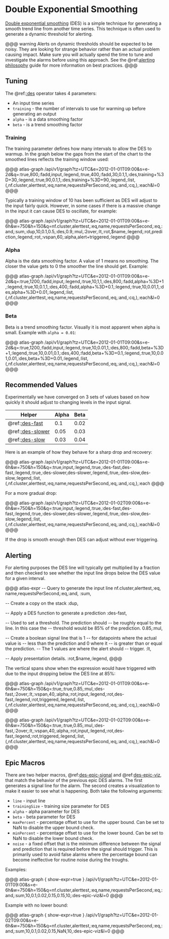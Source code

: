 # Double Exponential Smoothing

[Double exponential smoothing](http://www.itl.nist.gov/div898/handbook/pmc/section4/pmc433.htm)
(DES) is a simple technique for generating a smooth trend line from another time series. This
technique is often used to generate a dynamic threshold for alerting.

@@@ warning
Alerts on dynamic thresholds should be expected to be noisy. They are looking
for strange behavior rather than an actual problem causing impact. Make sure you will
actually spend the time to tune and investigate the alarms before using this approach.
See the @ref:[alerting philosophy](alerting-philosophy.md) guide for more information on best
practices.
@@@

## Tuning

The @ref:[:des](../asl-reference/des.md) operator takes 4 parameters:

* An input time series
* `training` - the number of intervals to use for warming up before generating an output
* `alpha` - is a data smoothing factor
* `beta` - is a trend smoothing factor

### Training

The training parameter defines how many intervals to allow the DES to warmup. In the graph
below the gaps from the start of the chart to the smoothed lines reflects the training window
used:

@@@ atlas-graph
/api/v1/graph?tz=UTC&e=2012-01-01T09:00&s=e-2d&q=:true,800,:fadd,input,:legend,:true,400,:fadd,30,0.1,1,:des,training+%3D+30,:legend,:true,90,0.1,1,:des,training+%3D+90,:legend,:list,(,nf.cluster,alerttest,:eq,name,requestsPerSecond,:eq,:and,:cq,),:each&l=0
@@@

Typically a training window of 10 has been sufficient as DES will adjust to the input fairly
quick. However, in some cases if there is a massive change in the input it can cause DES to
oscillate, for example:

@@@ atlas-graph
/api/v1/graph?tz=UTC&e=2012-01-01T09:00&s=e-6h&w=750&h=150&q=nf.cluster,alerttest,:eq,name,requestsPerSecond,:eq,:and,:sum,:dup,10,0.1,0.5,:des,0.9,:mul,:2over,:lt,:rot,$name,:legend,:rot,prediction,:legend,:rot,:vspan,60,:alpha,alert+triggered,:legend
@@@

### Alpha

Alpha is the data smoothing factor. A value of 1 means no smoothing. The closer the value
gets to 0 the smoother the line should get. Example:

@@@ atlas-graph
/api/v1/graph?tz=UTC&e=2012-01-01T09:00&s=e-2d&q=:true,1200,:fadd,input,:legend,:true,10,1,1,:des,800,:fadd,alpha+%3D+1,:legend,:true,10,0.1,1,:des,400,:fadd,alpha+%3D+0.1,:legend,:true,10,0.01,1,:des,alpha+%3D+0.01,:legend,:list,(,nf.cluster,alerttest,:eq,name,requestsPerSecond,:eq,:and,:cq,),:each&l=0
@@@

### Beta

Beta is a trend smoothing factor. Visually it is most apparent when alpha is small. Example
with `alpha = 0.01`:

@@@ atlas-graph
/api/v1/graph?tz=UTC&e=2012-01-01T09:00&s=e-2d&q=:true,1200,:fadd,input,:legend,:true,10,0.01,1,:des,800,:fadd,beta+%3D+1,:legend,:true,10,0.01,0.1,:des,400,:fadd,beta+%3D+0.1,:legend,:true,10,0.01,0.01,:des,beta+%3D+0.01,:legend,:list,(,nf.cluster,alerttest,:eq,name,requestsPerSecond,:eq,:and,:cq,),:each&l=0
@@@

## Recommended Values

Experimentally we have converged on 3 sets of values based on how quickly it should adjust
to changing levels in the input signal.

| Helper                                             | Alpha  | Beta  |
|----------------------------------------------------|--------|-------|
| @ref:[:des-fast](../asl-reference/des-fast.md)     | 0.1    | 0.02  |
| @ref:[:des-slower](../asl-reference/des-slower.md) | 0.05   | 0.03  |
| @ref:[:des-slow](../asl-reference/des-slow.md)     | 0.03   | 0.04  |


Here is an example of how they behave for a sharp drop and recovery:

@@@ atlas-graph
/api/v1/graph?tz=UTC&e=2012-01-01T09:00&s=e-6h&w=750&h=150&q=:true,input,:legend,:true,:des-fast,des-fast,:legend,:true,:des-slower,des-slower,:legend,:true,:des-slow,des-slow,:legend,:list,(,nf.cluster,alerttest,:eq,name,requestsPerSecond,:eq,:and,:cq,),:each
@@@

For a more gradual drop:

@@@ atlas-graph
/api/v1/graph?tz=UTC&e=2012-01-02T09:00&s=e-6h&w=750&h=150&q=:true,input,:legend,:true,:des-fast,des-fast,:legend,:true,:des-slower,des-slower,:legend,:true,:des-slow,des-slow,:legend,:list,(,nf.cluster,alerttest,:eq,name,requestsPerSecond,:eq,:and,:cq,),:each&l=0
@@@

If the drop is smooth enough then DES can adjust without ever triggering.

## Alerting

For alerting purposes the DES line will typically get multiplied by a fraction and then
checked to see whether the input line drops below the DES value for a given interval.

@@@ atlas-expr
-- Query to generate the input line
nf.cluster,alerttest,:eq,
name,requestsPerSecond,:eq,:and,
:sum,

-- Create a copy on the stack
:dup,

-- Apply a DES function to generate a prediction
:des-fast,

-- Used to set a threshold. The prediction should
-- be roughly equal to the line. In this case the
-- threshold would be 85% of the prediction.
0.85,:mul,

-- Create a boolean signal line that is 1
-- for datapoints where the actual value is
-- less than the prediction and 0 where it
-- is greater than or equal the prediction.
-- The 1 values are where the alert should
-- trigger.
:lt,

-- Apply presentation details.
:rot,$name,:legend,
@@@

The vertical spans show when the expression would have triggered with due to the input
dropping below the DES line at 85%:

@@@ atlas-graph
/api/v1/graph?tz=UTC&e=2012-01-01T09:00&s=e-6h&w=750&h=150&q=:true,:true,0.85,:mul,:des-fast,:2over,:lt,:vspan,40,:alpha,:rot,input,:legend,:rot,des-fast,:legend,:rot,triggered,:legend,:list,(,nf.cluster,alerttest,:eq,name,requestsPerSecond,:eq,:and,:cq,),:each&l=0
@@@

@@@ atlas-graph
/api/v1/graph?tz=UTC&e=2012-01-02T09:00&s=e-6h&w=750&h=150&q=:true,:true,0.85,:mul,:des-fast,:2over,:lt,:vspan,40,:alpha,:rot,input,:legend,:rot,des-fast,:legend,:rot,triggered,:legend,:list,(,nf.cluster,alerttest,:eq,name,requestsPerSecond,:eq,:and,:cq,),:each&l=0
@@@

## Epic Macros

There are two helper macros, @ref:[des-epic-signal](../asl-reference/des-epic-signal.md) and
@ref:[des-epic-viz](../asl-reference/des-epic-viz.md), that match the behavior of the previous
epic DES alarms. The first generates a signal line for the alarm. The second creates a
visualization to make it easier to see what is happening. Both take the following arguments:

* `line` - input line
* `trainingSize` - training size parameter for DES
* `alpha` - alpha parameter for DES
* `beta` - beta parameter for DES
* `maxPercent` - percentage offset to use for the upper bound. Can be set to NaN to disable
  the upper bound check.
* `minPercent` - percentage offset to use for the lower bound. Can be set to NaN to disable
  the lower bound check.
* `noise` - a fixed offset that is the minimum difference between the signal and prediction
  that is required before the signal should trigger. This is primarily used to avoid false
  alarms where the percentage bound can become ineffective for routine noise during the troughs.

Examples:

@@@ atlas-graph { show-expr=true }
/api/v1/graph?tz=UTC&e=2012-01-01T09:00&s=e-6h&w=750&h=150&q=nf.cluster,alerttest,:eq,name,requestsPerSecond,:eq,:and,:sum,10,0.1,0.02,0.15,0.15,10,:des-epic-viz&l=0
@@@

Example with no lower bound:

@@@ atlas-graph { show-expr=true }
/api/v1/graph?tz=UTC&e=2012-01-02T09:00&s=e-6h&w=750&h=150&q=nf.cluster,alerttest,:eq,name,requestsPerSecond,:eq,:and,:sum,10,0.1,0.02,0.15,NaN,10,:des-epic-viz&l=0
@@@

